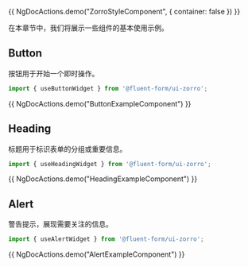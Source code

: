 {{ NgDocActions.demo("ZorroStyleComponent", { container: false }) }}

在本章节中，我们将展示一些组件的基本使用示例。

## Button

按钮用于开始一个即时操作。

```ts
import { useButtonWidget } from '@fluent-form/ui-zorro';
```

{{ NgDocActions.demo("ButtonExampleComponent") }}

## Heading

标题用于标识表单的分组或重要信息。

```ts
import { useHeadingWidget } from '@fluent-form/ui-zorro';
```

{{ NgDocActions.demo("HeadingExampleComponent") }}

## Alert

警告提示，展现需要关注的信息。

```ts
import { useAlertWidget } from '@fluent-form/ui-zorro';
```

{{ NgDocActions.demo("AlertExampleComponent") }}
